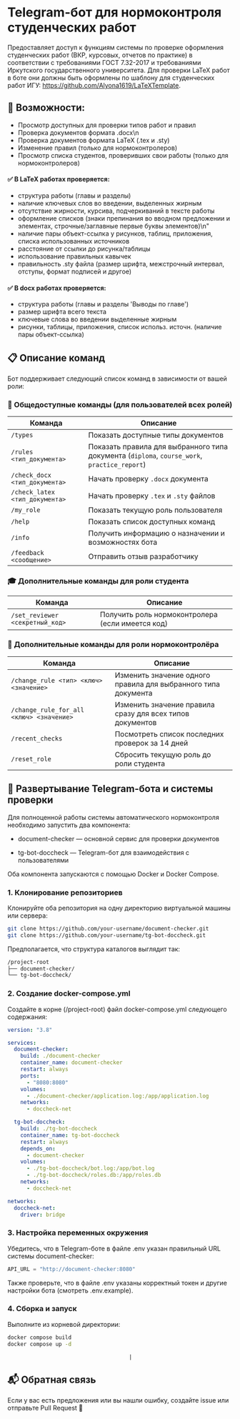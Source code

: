# Telegram-бот для нормоконтроля студенческих работ

Предоставляет доступ к функциям системы по проверке оформления студенческих работ (ВКР, курсовых, отчетов по практике) в соответствии с требованиями ГОСТ 7.32-2017 и требованиями Иркутского государственного университета.
Для проверки LaTeX работ в боте они должны быть оформлены по шаблону для студенческих работ ИГУ: https://github.com/Alyona1619/LaTeXTemplate.

## 📌 Возможности:
 - Просмотр доступных для проверки типов работ и правил
- Проверка документов формата .docx\n
- Проверка документов формата LaTeX (.tex и .sty)
- Изменение правил (только для нормоконтролеров)
- Просмотр списка студентов, проверивших свои работы (только для нормоконтролеров)



#### ✅ В LaTeX работах проверяется:
- структура работы (главы и разделы)
- наличие ключевых слов во введении, выделенных жирным
- отсутствие жирности, курсива, подчеркиваний в тексте работы
- оформление списков (знаки препинания во вводном предложении и элементах, строчные/заглавные первые буквы элементов)\n"
- наличие пары объект-ссылка у рисунков, таблиц, приложения, списка использованных источников
- расстояние от ссылки до рисунка/таблицы
- использование правильных кавычек
- правильность .sty файла (размер шрифта, межстрочный интервал, отступы, формат подписей и другое)

#### ✅ В docx работах проверяется:
- структура работы (главы и разделы 'Выводы по главе')
- размер шрифта всего текста
- ключевые слова во введении выделенные жирным
- рисунки, таблицы, приложения, список использ. источн. (наличие пары объект-ссылка)


## 📋 Описание команд

Бот поддерживает следующий список команд в зависимости от вашей роли:

### 👤 Общедоступные команды (для пользователей всех ролей)
| Команда | Описание |
|--------|----------|
| `/types` | Показать доступные типы документов |
| `/rules <тип_документа>` | Показать правила для выбранного типа документа (`diploma`, `course_work`, `practice_report`) |
| `/check_docx <тип_документа>` | Начать проверку `.docx` документа |
| `/check_latex <тип_документа>` | Начать проверку `.tex` и `.sty` файлов |
| `/my_role` | Показать текущую роль пользователя |
| `/help` | Показать список доступных команд |
| `/info` | Получить информацию о назначении и возможностях бота |
| `/feedback <сообщение>` | Отправить отзыв разработчику |

### 🎓 Дополнительные команды для роли студента
| Команда | Описание |
|--------|----------|
| `/set_reviewer <секретный_код>` | Получить роль нормоконтролера (если имеется код) |

### 💼 Дополнительные команды для роли нормоконтролёра
| Команда | Описание |
|--------|----------|
| `/change_rule <тип> <ключ> <значение>` | Изменить значение одного правила для выбранного типа документа |
| `/change_rule_for_all <ключ> <значение>` | Изменить значение правила сразу для всех типов документов |
| `/recent_checks` | Посмотреть список последних проверок за 14 дней |
| `/reset_role` | Сбросить текущую роль до роли студента |


## 🚀 Развертывание Telegram-бота и системы проверки

Для полноценной работы системы автоматического нормоконтроля необходимо запустить два компонента:

- document-checker — основной сервис для проверки документов

- tg-bot-doccheck — Telegram-бот для взаимодействия с пользователями

Оба компонента запускаются с помощью Docker и Docker Compose.

### 1. Клонирование репозиториев
Клонируйте оба репозитория на одну директорию виртуальной машины или сервера:

```bash
git clone https://github.com/your-username/document-checker.git
git clone https://github.com/your-username/tg-bot-doccheck.git
```
Предполагается, что структура каталогов выглядит так:

```bash
/project-root
├── document-checker/
└── tg-bot-doccheck/
```

### 2. Создание docker-compose.yml
Создайте в корне (/project-root) файл docker-compose.yml следующего содержания:
```yaml
version: "3.8"

services:
  document-checker:
    build: ./document-checker
    container_name: document-checker
    restart: always
    ports:
      - "8080:8080"
    volumes:
      - ./document-checker/application.log:/app/application.log
    networks:
      - doccheck-net

  tg-bot-doccheck:
    build: ./tg-bot-doccheck
    container_name: tg-bot-doccheck
    restart: always
    depends_on:
      - document-checker
    volumes:
      - ./tg-bot-doccheck/bot.log:/app/bot.log
      - ./tg-bot-doccheck/roles.db:/app/roles.db
    networks:
      - doccheck-net

networks:
  doccheck-net:
    driver: bridge
```    
    
### 3. Настройка переменных окружения
Убедитесь, что в Telegram-боте в файле .env указан правильный URL системы document-checker:

```python
API_URL = "http://document-checker:8080"
```
Также проверьте, что в файле .env указаны корректный токен и другие настройки бота (смотреть .env.example).

### 4. Сборка и запуск
Выполните из корневой директории:

```bash
docker compose build
docker compose up -d
```
                                          |


## 📬 Обратная связь
Если у вас есть предложения или вы нашли ошибку, создайте issue или отправьте Pull Request 🙌